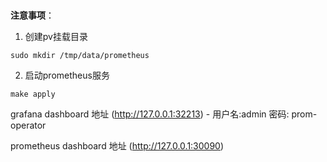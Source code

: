 ### 
**注意事项**：
1. 创建pv挂载目录
~~~
sudo mkdir /tmp/data/prometheus 
~~~
2. 启动prometheus服务
~~~
make apply
~~~
grafana dashboard 地址 (http://127.0.0.1:32213) - 用户名:admin 密码: prom-operator

prometheus dashboard 地址 (http://127.0.0.1:30090)